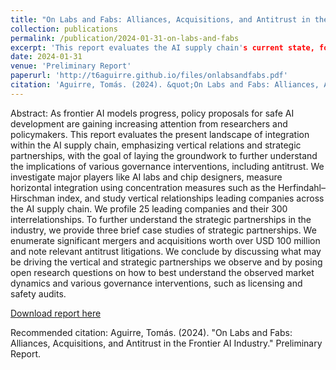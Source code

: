 ```yaml
---
title: "On Labs and Fabs: Alliances, Acquisitions, and Antitrust in the Frontier AI Industry"
collection: publications
permalink: /publication/2024-01-31-on-labs-and-fabs
excerpt: 'This report evaluates the AI supply chain's current state, focusing on vertical relations and strategic partnerships, to understand the implications of governance interventions like antitrust.'
date: 2024-01-31
venue: 'Preliminary Report'
paperurl: 'http://t6aguirre.github.io/files/onlabsandfabs.pdf'
citation: 'Aguirre, Tomás. (2024). &quot;On Labs and Fabs: Alliances, Acquisitions, and Antitrust in the Frontier AI Industry.&quot; Preliminary Report.'
---
```

Abstract: As frontier AI models progress, policy proposals for safe AI development are gaining increasing attention from researchers and policymakers. This report evaluates the present landscape of integration within the AI supply chain, emphasizing vertical relations and strategic partnerships, with the goal of laying the groundwork to further understand the implications of various governance interventions, including antitrust. We investigate major players like AI labs and chip designers, measure horizontal integration using concentration measures such as the Herfindahl–Hirschman index, and study vertical relationships leading companies across the AI supply chain. We profile 25 leading companies and their 300 interrelationships. To further understand the strategic partnerships in the industry, we provide three brief case studies of strategic partnerships. We enumerate significant mergers and acquisitions worth over USD 100 million and note relevant antitrust litigations. We conclude by discussing what may be driving the vertical and strategic partnerships we observe and by posing open research questions on how to best understand the observed market dynamics and various governance interventions, such as licensing and safety audits.

[Download report here](http://t6aguirre.github.io/files/onlabsandfabs.pdf)

Recommended citation: Aguirre, Tomás. (2024). "On Labs and Fabs: Alliances, Acquisitions, and Antitrust in the Frontier AI Industry." Preliminary Report.
